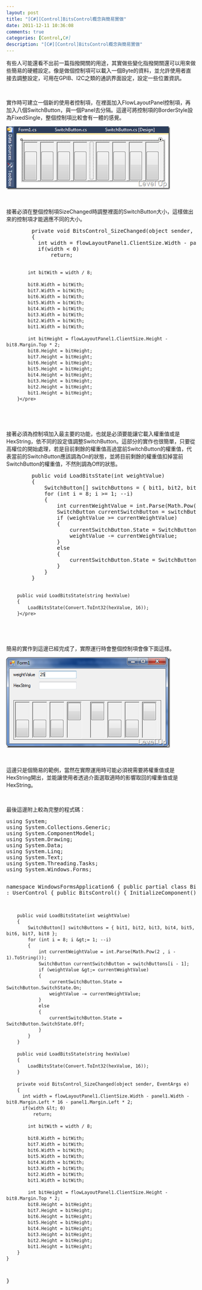 ```yaml
---
layout: post
title: "[C#][Control]BitsControl概念與簡易實做"
date: 2011-12-11 10:36:08
comments: true
categories: [Control,C#]
description: "[C#][Control]BitsControl概念與簡易實做"
---
```

<p>
	有些人可能還看不出前一篇指撥開關的用途，其實做些變化指撥開關還可以用來做些簡易的硬體設定。像是做個控制項可以載入一個Byte的資料，並允許使用者直接去調整設定，可用在GPIB、I2C之類的通訊界面設定，設定一些位置資訊。</p>
<p>
	 </p>
<p>
	實作時可建立一個新的使用者控制項，在裡面加入FlowLayoutPanel控制項，再加入八個SwitchButton，與一個Panel去分隔。這邊可將控制項的BorderStyle設為FixedSingle，整個控制項比較會有一體的感覺。</p>
<p>
	<img alt="image" border="0" height="168" src="\images\posts\61540\image_thumb_1.png" style="border-bottom: 0px; border-left: 0px; border-top: 0px; border-right: 0px" width="436" /></p>
<p>
	 </p>
<p>
	接著必須在整個控制項SizeChanged時調整裡面的SwitchButton大小，這樣做出來的控制項才能適應不同的大小。</p>
<div class="wlWriterSmartContent" id="scid:812469c5-0cb0-4c63-8c15-c81123a09de7:b0974a3b-122e-4c12-bb4b-c4ca7e050b8a" style="padding-bottom: 0px; margin: 0px; padding-left: 0px; padding-right: 0px; display: inline; float: none; padding-top: 0px">
	<pre class="c#" name="code">
        private void BitsControl_SizeChanged(object sender, EventArgs e)
        {
          int width = flowLayoutPanel1.ClientSize.Width - panel1.Width - bit8.Margin.Left * 16 - panel1.Margin.Left * 2;
          if(width &lt; 0)
              return;

            int bitWith = width / 8;

            bit8.Width = bitWith;
            bit7.Width = bitWith;
            bit6.Width = bitWith;
            bit5.Width = bitWith;
            bit4.Width = bitWith;
            bit3.Width = bitWith;
            bit2.Width = bitWith;
            bit1.Width = bitWith;

            int bitHeight = flowLayoutPanel1.ClientSize.Height - bit8.Margin.Top * 2;
            bit8.Height = bitHeight;
            bit7.Height = bitHeight;
            bit6.Height = bitHeight;
            bit5.Height = bitHeight;
            bit4.Height = bitHeight;
            bit3.Height = bitHeight;
            bit2.Height = bitHeight;
            bit1.Height = bitHeight;
        }</pre>
</div>
<p>
	 </p>
<p>
	接著必須為控制項加入最主要的功能，也就是必須要能讓它載入權重值或是HexString，依不同的設定值調整SwitchButton。這部分的實作也很簡單，只要從高權位的開始處理，若是目前剩餘的權重值高過當前SwitchButton的權重值，代表當前的SwitchButton應該調為On的狀態，並將目前剩餘的權重值扣掉當前SwitchButton的權重值，不然則調為Off的狀態。</p>
<div class="wlWriterSmartContent" id="scid:812469c5-0cb0-4c63-8c15-c81123a09de7:925f23be-d457-42c9-b4f0-13f954e93288" style="padding-bottom: 0px; margin: 0px; padding-left: 0px; padding-right: 0px; display: inline; float: none; padding-top: 0px">
	<pre class="c#" name="code">
        public void LoadBitsState(int weightValue)
        {
            SwitchButton[] switchButtons = { bit1, bit2, bit3, bit4, bit5, bit6, bit7, bit8 };
            for (int i = 8; i &gt;= 1; --i)
            {
                int currentWeightValue = int.Parse(Math.Pow(2 , i - 1).ToString());
                SwitchButton currentSwitchButton = switchButtons[i - 1];
                if (weightValue &gt;= currentWeightValue)
                {
                    currentSwitchButton.State = SwitchButton.SwitchState.On;
                    weightValue -= currentWeightValue;
                }
                else
                {
                    currentSwitchButton.State = SwitchButton.SwitchState.Off;
                }
            }
        }

        public void LoadBitsState(string hexValue)
        {
            LoadBitsState(Convert.ToInt32(hexValue, 16));
        }</pre>
</div>
<p>
	 </p>
<p>
	簡易的實作到這邊已經完成了，實際運行時會整個控制項會像下面這樣。</p>
<p>
	<img alt="image" border="0" height="241" src="\images\posts\61540\image_thumb.png" style="border-bottom: 0px; border-left: 0px; border-top: 0px; border-right: 0px" width="436" /></p>
<p>
	 </p>
<p>
	這邊只是個簡易的範例，當然在實際運用時可能必須視需要將權重值或是HexString開出，並能讓使用者透過介面選取適時的影響取回的權重值或是HexString。</p>
<p>
	 </p>
<p>
	最後這邊附上較為完整的程式碼：</p>
<div class="wlWriterSmartContent" id="scid:812469c5-0cb0-4c63-8c15-c81123a09de7:7fd94a69-a5e9-45c0-a990-1431a88c8b5c" style="padding-bottom: 0px; margin: 0px; padding-left: 0px; padding-right: 0px; display: inline; float: none; padding-top: 0px">
	<pre class="c#" name="code">
using System;
using System.Collections.Generic;
using System.ComponentModel;
using System.Drawing;
using System.Data;
using System.Linq;
using System.Text;
using System.Threading.Tasks;
using System.Windows.Forms;

namespace WindowsFormsApplication6
{
    public partial class BitsControl : UserControl
    {
        public BitsControl()
        {
            InitializeComponent();
        }

        public void LoadBitsState(int weightValue)
        {
            SwitchButton[] switchButtons = { bit1, bit2, bit3, bit4, bit5, bit6, bit7, bit8 };
            for (int i = 8; i &gt;= 1; --i)
            {
                int currentWeightValue = int.Parse(Math.Pow(2 , i - 1).ToString());
                SwitchButton currentSwitchButton = switchButtons[i - 1];
                if (weightValue &gt;= currentWeightValue)
                {
                    currentSwitchButton.State = SwitchButton.SwitchState.On;
                    weightValue -= currentWeightValue;
                }
                else
                {
                    currentSwitchButton.State = SwitchButton.SwitchState.Off;
                }
            }
        }

        public void LoadBitsState(string hexValue)
        {
            LoadBitsState(Convert.ToInt32(hexValue, 16));
        }

        private void BitsControl_SizeChanged(object sender, EventArgs e)
        {
          int width = flowLayoutPanel1.ClientSize.Width - panel1.Width - bit8.Margin.Left * 16 - panel1.Margin.Left * 2;
          if(width &lt; 0)
              return;

            int bitWith = width / 8;

            bit8.Width = bitWith;
            bit7.Width = bitWith;
            bit6.Width = bitWith;
            bit5.Width = bitWith;
            bit4.Width = bitWith;
            bit3.Width = bitWith;
            bit2.Width = bitWith;
            bit1.Width = bitWith;

            int bitHeight = flowLayoutPanel1.ClientSize.Height - bit8.Margin.Top * 2;
            bit8.Height = bitHeight;
            bit7.Height = bitHeight;
            bit6.Height = bitHeight;
            bit5.Height = bitHeight;
            bit4.Height = bitHeight;
            bit3.Height = bitHeight;
            bit2.Height = bitHeight;
            bit1.Height = bitHeight;
        }
    }
}</pre>
</div>
<p>
	 </p>
